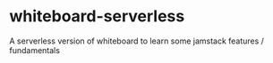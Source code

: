 # whiteboard-serverless
A serverless version of whiteboard to learn some jamstack features / fundamentals
